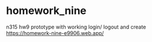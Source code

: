 # homework_nine
n315 hw9 prototype with working login/ logout and create
https://homework-nine-e9906.web.app/
